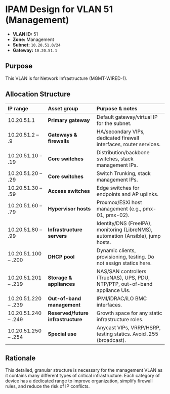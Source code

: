 # IPAM Design for VLAN 51 (Management)

- **VLAN ID:** 51
- **Zone:** Management
- **Subnet:** `10.20.51.0/24`
- **Gateway:** `10.20.51.1`

## Purpose

This VLAN is for Network Infrastructure (MGMT-WIRED-1).

## Allocation Structure

| IP range | Asset group | Purpose & notes |
| :-- | :-- | :-- |
| 10.20.51.1 | **Primary gateway** | Default gateway/virtual IP for the subnet. |
| 10.20.51.2 – .9 | **Gateways & firewalls** | HA/secondary VIPs, dedicated firewall interfaces, router services. |
| 10.20.51.10 – .19 | **Core switches** | Distribution/backbone switches, stack management IPs. |
| 10.20.51.20 – .29 | **Core switches** | Switch Trunking, stack management IPs. |
| 10.20.51.30 – .59 | **Access switches** | Edge switches for endpoints and AP uplinks. |
| 10.20.51.60 – .79 | **Hypervisor hosts** | Proxmox/ESXi host management (e.g., pmx-01, pmx-02). |
| 10.20.51.80 – .99 | **Infrastructure servers** | Identity/DNS (FreeIPA), monitoring (LibreNMS), automation (Ansible), jump hosts. |
| 10.20.51.100 – .200 | **DHCP pool** | Dynamic clients, provisioning, testing. Do not assign statics here. |
| 10.20.51.201 – .219 | **Storage & appliances** | NAS/SAN controllers (TrueNAS), UPS, PDU, NTP/PTP, out-of-band appliance UIs. |
| 10.20.51.220 – .239 | **Out-of-band management** | IPMI/iDRAC/iLO BMC interfaces. |
| 10.20.51.240 – .249 | **Reserved/future infrastructure** | Growth space for any static infrastructure roles. |
| 10.20.51.250 – .254 | **Special use** | Anycast VIPs, VRRP/HSRP, testing statics. Avoid .255 (broadcast). |

## Rationale

This detailed, granular structure is necessary for the management VLAN as it contains many different types of critical infrastructure. Each category of device has a dedicated range to improve organization, simplify firewall rules, and reduce the risk of IP conflicts.
